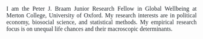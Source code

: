 


<p style="text-align: justify;"><span style="font-size: 16px; caret-color: rgb(36, 41, 46); color: rgb(36, 41, 46); font-family: Georgia, serif; background-color: rgb(255, 255, 255);">I am the Peter J. Braam Junior Research Fellow in Global Wellbeing at Merton College, University of Oxford. My research interests are in political economy, biosocial science, and statistical methods. My empirical research focus is on unequal life chances and their macroscopic determinants.</span></p>
